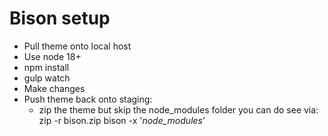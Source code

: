 # Bison setup
- Pull theme onto local host
- Use node 18+
- npm install
- gulp watch
- Make changes
- Push theme back onto staging:
	- zip the theme but skip the node_modules folder you can do see via: zip -r bison.zip bison -x '*node_modules*'
